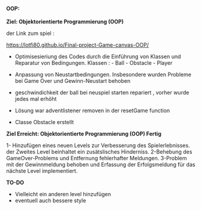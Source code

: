 #### OOP: 
**Ziel: Objektorientierte Programmierung (OOP)**

der Link zum spiel : 

https://lotfi80.github.io/Final-project-Game-canvas-OOP/


* Optimisesieriung des Codes durch die Einführung von Klassen und Reparatur von Bedingungen. Klassen :
                      - Ball 
                      - Obstacle
                      - Player
* Anpassung von Neustartbedingungen. Insbesondere wurden Probleme bei Game Over und Gewinn-Neustart behoben





* geschwindichkeit der ball bei neuspiel starten repariert  , vorher wurde jedes mal erhöht 
* Lösung war adventlistener removen in der resetGame function 
* Classe Obstacle erstellt 



**Ziel Erreicht: Objektorientierte Programmierung (OOP) Fertig**


1- Hinzufügen eines neuen Levels zur Verbesserung des Spielerlebnisses.
der Zweites Level beinhaltet ein zusätslisches Hinderniss.
2-Behebung des GameOver-Problems und Entfernung fehlerhafter Meldungen.
3-Problem mit der Gewinnmeldung behoben und Erfassung der Erfolgsmeldung für das nächste Level implementiert.


**TO-DO**

- Vielleicht ein anderen level hinzufügen 
- eventuell auch bessere style 










